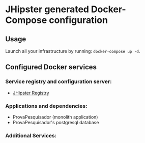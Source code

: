 # JHipster generated Docker-Compose configuration

## Usage

Launch all your infrastructure by running: `docker-compose up -d`.

## Configured Docker services

### Service registry and configuration server:

- [JHipster Registry](http://localhost:8761)

### Applications and dependencies:

- ProvaPesquisador (monolith application)
- ProvaPesquisador's postgresql database

### Additional Services:
